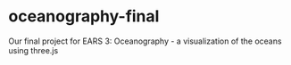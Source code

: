 # oceanography-final
Our final project for EARS 3: Oceanography - a visualization of the oceans using three.js
